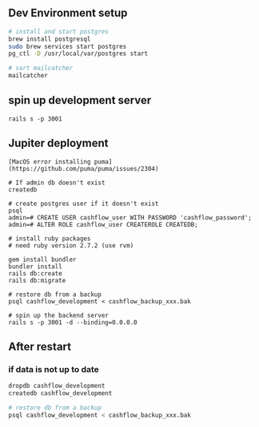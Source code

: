 ## Dev Environment setup

```sh
# install and start postgres
brew install postgresql
sudo brew services start postgres
pg_ctl -D /usr/local/var/postgres start

# sart mailcatcher
mailcatcher
```

## spin up development server

```
rails s -p 3001
```

## Jupiter deployment

```
[MacOS error installing puma](https://github.com/puma/puma/issues/2304)

# If admin db doesn't exist
createdb

# create postgres user if it doesn't exist
psql
admin=# CREATE USER cashflow_user WITH PASSWORD 'cashflow_password';
admin=# ALTER ROLE cashflow_user CREATEROLE CREATEDB;

# install ruby packages
# need ruby version 2.7.2 (use rvm)

gem install bundler
bundler install
rails db:create
rails db:migrate

# restore db from a backup
psql cashflow_development < cashflow_backup_xxx.bak

# spin up the backend server
rails s -p 3001 -d --binding=0.0.0.0
```


## After restart

### if data is not up to date
```sh
dropdb cashflow_development
createdb cashflow_development

# restore db from a backup
psql cashflow_development < cashflow_backup_xxx.bak
```
